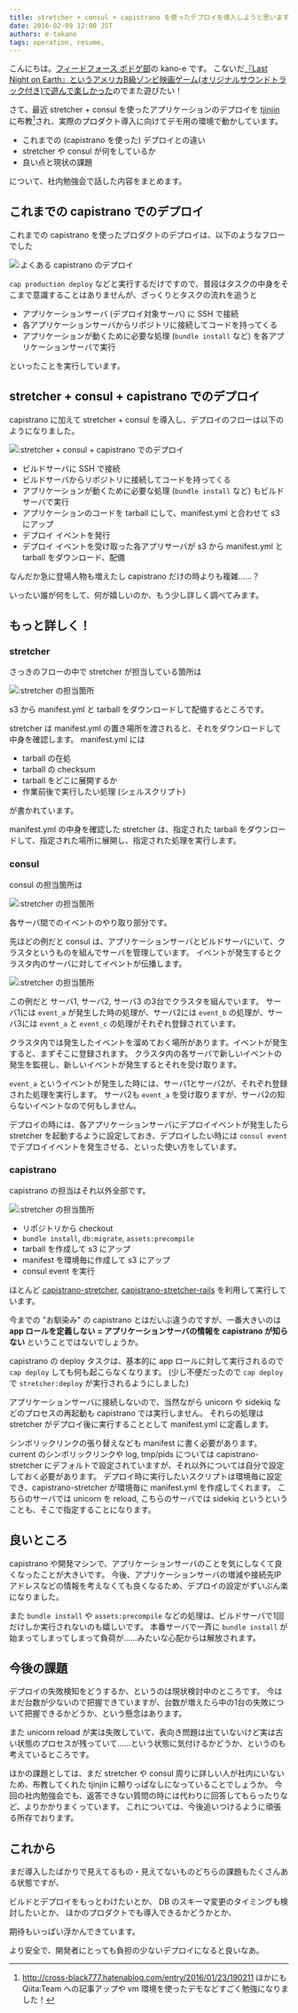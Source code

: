 ```yaml
---
title: stretcher + consul + capistrano を使ったデプロイを導入しようと思います
date: 2016-02-09 12:00 JST
authors: e-takano
tags: operation, resume,
---
```


こんにちは。[フィードフォース ボドゲ部](https://github.com/pepabo/capistrano-stretcher)の kano-e です。
こないだ[『Last Night on Earth』というアメリカB級ゾンビ映画ゲーム(オリジナルサウンドトラック付き)で遊んで楽しかった](http://twilog.org/ff_boardgame/date-160203)のでまた遊びたい！

さて、最近 stretcher + consul を使ったアプリケーションのデプロイを [tjinjin](/author/tjinjin) に布教[^1]され、実際のプロダクト導入に向けてデモ用の環境で動かしています。

* これまでの (capistrano を使った) デプロイとの違い
* stretcher や consul が何をしているか
* 良い点と現状の課題

について、社内勉強会で話した内容をまとめます。


<!--more-->

## これまでの capistrano でのデプロイ

これまでの capistrano を使ったプロダクトのデプロイは、以下のようなフローでした

![:よくある capistrano のデプロイ](/images/2016/02/stretcher_consul_capistrano_012.jpg)

`cap production deploy` などと実行するだけですので、普段はタスクの中身をそこまで意識することはありませんが、ざっくりとタスクの流れを追うと

* アプリケーションサーバ (デプロイ対象サーバ) に SSH で接続
* 各アプリケーションサーバからリポジトリに接続してコードを持ってくる
* アプリケーションが動くために必要な処理 (`bundle install` など) を各アプリケーションサーバで実行

といったことを実行しています。

## stretcher + consul + capistrano でのデプロイ

capistrano に加えて stretcher + consul を導入し、デプロイのフローは以下のようになりました。

![:stretcher + consul + capistrano でのデプロイ](/images/2016/02/stretcher_consul_capistrano_035.jpg)

* ビルドサーバに SSH で接続
* ビルドサーバからリポジトリに接続してコードを持ってくる
* アプリケーションが動くために必要な処理 (`bundle install` など) もビルドサーバで実行
* アプリケーションのコードを tarball にして、manifest.yml と合わせて s3 にアップ
* デプロイ イベントを発行
* デプロイ イベントを受け取った各アプリサーバが s3 から manifest.yml と tarball をダウンロード、配備

なんだか急に登場人物も増えたし capistrano だけの時よりも複雑……？

いったい誰が何をして、何が嬉しいのか、もう少し詳しく調べてみます。

## もっと詳しく！

### stretcher

さっきのフローの中で stretcher が担当している箇所は

![:stretcher の担当箇所](/images/2016/02/stretcher_consul_capistrano_060.jpg)

s3 から manifest.yml と tarball をダウンロードして配備するところです。

stretcher は manifest.yml の置き場所を渡されると、それをダウンロードして中身を確認します。
manifest.yml には

* tarball の在処
* tarball の checksum
* tarball をどこに展開するか
* 作業前後で実行したい処理 (シェルスクリプト)

が書かれています。

manifest.yml の中身を確認した stretcher は、指定された tarball をダウンロードして、指定された場所に展開し、指定された処理を実行します。

### consul

consul の担当箇所は

![:stretcher の担当箇所](/images/2016/02/stretcher_consul_capistrano_080.jpg)

各サーバ間でのイベントのやり取り部分です。

先ほどの例だと consul は、アプリケーションサーバとビルドサーバにいて、クラスタというものを組んでサーバを管理しています。
イベントが発生するとクラスタ内のサーバに対してイベントが伝播します。

![:stretcher の担当箇所](/images/2016/02/stretcher_consul_capistrano_088.jpg)

この例だと サーバ1, サーバ2, サーバ3 の3台でクラスタを組んでいます。
サーバ1には `event_a` が発生した時の処理が、サーバ2には `event_b` の処理が、サーバ3には `event_a` と `event_c` の処理がそれぞれ登録されています。

クラスタ内では発生したイベントを溜めておく場所があります。イベントが発生すると、まずそこに登録されます。
クラスタ内の各サーバで新しいイベントの発生を監視し、新しいイベントが発生するとそれを受け取ります。

`event_a` というイベントが発生した時には、サーバ1とサーバ2が、それぞれ登録された処理を実行します。
サーバ2も `event_a` を受け取りますが、サーバ2の知らないイベントなので何もしません。

デプロイの時には、各アプリケーションサーバにデプロイイベントが発生したら stretcher を起動するように設定しておき、デプロイしたい時には `consul event` でデプロイイベントを発生させる、といった使い方をしています。

### capistrano

capistrano の担当はそれ以外全部です。

![:stretcher の担当箇所](/images/2016/02/stretcher_consul_capistrano_100.jpg)

* リポジトリから checkout
* `bundle install`, `db:migrate`, `assets:precompile`
* tarball を作成して s3 にアップ
* manifest を環境毎に作成して s3 にアップ
* consul event を実行

ほとんど [capistrano-stretcher](https://github.com/pepabo/capistrano-stretcher), [capistrano-stretcher-rails](https://github.com/pepabo/capistrano-stretcher-rails) を利用して実行しています。

今までの "お馴染み" の capistrano とはだいぶ違うのですが、一番大きいのは
**app ロールを定義しない = アプリケーションサーバの情報を capistrano が知らない**
ということではないでしょうか。

capistrano の deploy タスクは、基本的に app ロールに対して実行されるので `cap deploy` しても何も起こらなくなります。
(少し不便だったので `cap deploy` で `stretcher:deploy` が実行されるようにしました)

アプリケーションサーバに接続しないので、当然ながら unicorn や sidekiq などのプロセスの再起動も capistrano では実行しません。
それらの処理は stretcher がデプロイ後に実行することとして manifest.yml に定義します。

シンボリックリンクの張り替えなども manifest に書く必要があります。
current のシンボリックリンクや log, tmp/pids については capistrano-stretcher にデフォルトで設定されていますが、それ以外については自分で設定しておく必要があります。
デプロイ時に実行したいスクリプトは環境毎に設定でき、capistrano-stretcher が環境毎に manifest.yml を作成してくれます。
こちらのサーバでは unicorn を reload, こちらのサーバでは sidekiq というということも、そこで指定することになります。

## 良いところ

capistrano や開発マシンで、アプリケーションサーバのことを気にしなくて良くなったことが大きいです。
今後、アプリケーションサーバの増減や接続先IPアドレスなどの情報を考えなくても良くなるため、デプロイの設定がずいぶん楽になりました。

また `bundle install` や `assets:precompile` などの処理は、ビルドサーバで1回だけしか実行されないのも嬉しいです。
本番サーバで一斉に `bundle install` が始まってしまってしまって負荷が……みたいな心配からは解放されます。

## 今後の課題

デプロイの失敗検知をどうするか、というのは現状検討中のところです。
今はまだ台数が少ないので把握できていますが、台数が増えたら中の1台の失敗について把握できるかどうか、という懸念はあります。

また unicorn reload が実は失敗していて、表向き問題は出ていないけど実は古い状態のプロセスが残っていて……という状態に気付けるかどうか、というのも考えているところです。

ほかの課題としては、まだ stretcher や consul 周りに詳しい人が社内にいないため、布教してくれた tjinjin に頼りっぱなしになっていることでしょうか。
今回の社内勉強会でも、返答できない質問の時には代わりに回答してもらったりなど、よりかかりまくっています。
これについては、今後追いつけるように頑張る所存でおります。

## これから

まだ導入したばかりで見えてるもの・見えてないものどちらの課題もたくさんある状態ですが、

ビルドとデプロイをもっとわけたいとか、
DB のスキーマ変更のタイミングも検討したいとか、
ほかのプロダクトでも導入できるかどうかとか、

期待もいっぱい浮かんできています。

より安全で、開発者にとっても負担の少ないデプロイになると良いなあ。


[^1]: http://cross-black777.hatenablog.com/entry/2016/01/23/190211
  ほかにも Qiita:Team への記事アップや vm 環境を使ったデモなどすごく勉強になりました！
